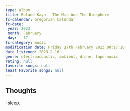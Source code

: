 ```yaml
---
type: album 
title: Roland Kayn - The Man And The Biosphere
fc-calendar: Gregorian Calendar
fc-date: 
 year: 2023
 month: February
 day:   17
fc-category: music
modification date: Friday 17th February 2023 00:17:10
date listened: 2023-2-16 
genre: electroacoustic, ambient, drone, tape-music
rating: null
favorite songs: null
least Favorite songs: null
---
```

## Thoughts

i sleep. 